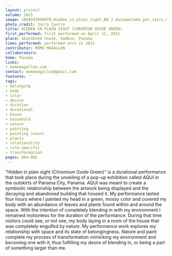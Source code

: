 ```yaml
---
layout: project
volume: 2021
image: 1664593999070_Hidden_in_plain_sight_BW_3_documentado_por_Jairo_Castro.jpg
photo_credit: Jairo Castro
title: HIDDEN IN PLAIN SIGHT (CHROMIUM OXIDE GREEN)
first_performed: first performed on April 11, 2021
place: abandoned house, Gamboa, Panama
times_performed: performed once in 2021
contributor: MOMO MAGALLON
collaborators:
home: Panama
links:
- momomagallon.com
contact: momomagallon@gmail.com
footnote: ''
tags:
- belonging
- body
- color
- desire
- duration
- durational
- house
- household
- nature
- painting
- painting (noun)
- plants
- relationality
- site-specific
- transformation
pages: 864-865
---
```


“Hidden in plain sight (Chromium Oxide Green)” is a durational performance that took place during the unveiling of a pop-up exhibition called AQUI in the outskirts of Panama City, Panama. AQUI was meant to create a symbiotic relationship between the artwork being displayed and the decaying and abandoned building that housed it. My performance lasted four hours where I painted my head in a green, mossy color and covered my body with an abundance of leaves and plants found within and around the space. With the intention of completely blending in with my environment I remained motionless for the duration of the performance. During that time visitors could see, or not see, my body laying in a room of the house that was completely engulfed by nature. My performance work explores my relationship with space and its state of belongingness. Nature and paint complete my process of transformation mimicking my environment and becoming one with it, thus fulfilling my desire of blending in, or being a part of something larger than me. 